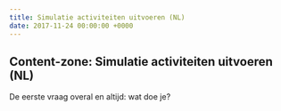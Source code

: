 ```yaml
---
title: Simulatie activiteiten uitvoeren (NL)
date: 2017-11-24 00:00:00 +0000
---
```

<div class="box-header"> <h2>Content-zone:  Simulatie activiteiten uitvoeren (NL)</h2> </div> <div class="box-body"> 

De eerste vraag overal en altijd: wat doe je?

 </div>